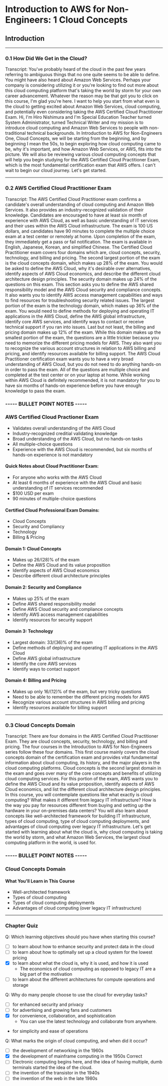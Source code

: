 # Introduction to AWS for Non-Engineers: 1 Cloud Concepts

## **Introduction**

---

### 0.1 How Did We Get in the Cloud?

Transcript:
You've probably heard of the cloud in the past few years referring to ambiguous things that no one quite seems to be able to define. You might have also heard about Amazon Web Services. Perhaps your company is considering utilizing it or you're looking to find out more about this cloud computing platform that's taking the world by storm for your own career advancement. Whatever the reason may be that got you to click on this course, I'm glad you're here. I want to help you start from what even is the cloud to getting excited about Amazon Web Services, cloud computing, and potentially even considering taking the AWS Certified Cloud Practitioner Exam. Hi, I'm Hiro Nishimura and I'm Special Education Teacher turned System Administrator, turned Technical Writer and my mission is to introduce cloud computing and Amazon Web Services to people with non-traditional technical backgrounds. In Introduction to AWS for Non-Engineers One, Cloud Concepts, we will be starting from the beginning, and by beginning I mean the 50s, to begin exploring how cloud computing came to be, why it's important, and how Amazon Web Services, or AWS, fits into the picture. We will also be reviewing various cloud computing concepts that will help you begin studying for the AWS Certified Cloud Practitioner Exam, which is the most fundamental certification exam that AWS offers. I can't wait to begin our cloud journey. Let's get started.

---

### 0.2 AWS Certified Cloud Practitioner Exam

Transcript:
The AWS Certified Cloud Practitioner exam confirms a candidate's overall understanding of cloud computing and Amazon Web Services. It also provides an industry-recognized validation of their knowledge. Candidates are encouraged to have at least six month of experience with AWS Cloud, as well as basic understanding of IT services and their uses within the AWS Cloud infrastructure. The exam is 100 US dollars, and candidates have 90 minutes to complete the multiple choice exam at a test center or remotely at home. Upon completion of the exam, they immediately get a pass or fail notification. The exam is available in English, Japanese, Korean, and simplified Chinese. The Certified Cloud Practitioner exam covers four domains which are, cloud concepts, security, technology, and billing and pricing. The second largest portion of the exam is the cloud concepts domain, which makes up 28% of the exam. You would be asked to define the AWS Cloud, why it's desirable over alternatives, identify aspects of AWS Cloud economics, and describe the different cloud architecture design principles. The security domain makes up 24% of the questions on this exam. This section asks you to define the AWS shared responsibility model and the AWS Cloud security and compliance concepts. It also wants you to identify AWS access management capabilities and ways to find resources for troubleshooting security related issues. The largest portion of the exam is the technology domain, which makes up 36% of the exam. You would need to define methods for deploying and operating IT applications in the AWS Cloud, define the AWS global infrastructure, identify core AWS services, and identify ways to contact or receive technical support if you ran into issues. Last but not least, the billing and pricing domain makes up 12% of the exam. While this domain makes up the smallest portion of the exam, the questions are a little trickier because you need to memorize the different pricing models for AWS. They also want you to recognize the various account structures in relation to AWS billing and pricing, and identify resources available for billing support. The AWS Cloud Practitioner certification exam wants you to have a very broad understanding of AWS Cloud, but you do not need to do anything hands-on in order to pass the exam. All of the questions are multiple choice and completed at the test center or on your laptop at home. While working within AWS Cloud is definitely recommended, it is not mandatory for you to have six months of hands-on experience before you have enough knowledge to pass the exam.

### **----- BULLET POINT NOTES -----**

### AWS Certified Cloud Practioner Exam

- Validates overall understanding of the AWS Cloud
- Industry-recognized creditial validating knowledge
- Broad understanding of the AWS Cloud, but no hands-on tasks
- All multiple-choice questions
- Experience with the AWS Cloud is recommended, but six months of hands-on experience is not mandatory

#### Quick Notes about Cloud Practitioner Exam:

- For anyone who works with the AWS Cloud
- At least 6 months of experience with the AWS Cloud and basic understanding of IT services recommended
- $100 USD per exam
- 90 minutes of multiple-choice questions

#### Certified Cloud Professional Exam Domains:

- Cloud Concepts
- Security and Compliancy
- Technology
- Billing & Pricing

#### Domain 1: Cloud Concepts

- Makes up 26/(28)% of the exam
- Define the AWS Cloud and its value proposition
- Identify aspects of AWS Cloud economics
- Describe different cloud architecture principles

#### Domain 2: Security and Compliance

- Makes up 25% of the exam
- Define AWS shared responsibility model
- Define AWS Cloud security and compliance concepts
- Identify AWS access management capabilities
- Identify resources for security support

#### Domain 3: Technology

- Largest domain: 33/(36)% of the exam
- Define methods of deploying and operating IT applications in the AWS Cloud
- Define AWS global infrastructure
- Identify the core AWS services
- Identify ways to contact support

#### Domain 4: Billing and Pricing

- Makes up only 16/(12)% of the exam, but very tricky questions
- Need to be able to remember the different pricing models for AWS
- Recognize various account structures in AWS billing and pricing
- Identify resources available for billing support

---

### 0.3 Cloud Concepts Domain

Transcript:
There are four domains in the AWS Certified Cloud Practitioner Exam. They are cloud concepts, security, technology, and billing and pricing. The four courses in the Introduction to AWS for Non-Engineers series follow these four domains. This first course mainly covers the cloud concepts domain of the certification exam and provides vital fundamental information about cloud computing, its history, and the major players in the cloud computing platforms. Cloud concepts is the second largest domain in the exam and goes over many of the core concepts and benefits of utilizing cloud computing services. For this portion of the exam, AWS wants you to define the AWS Cloud and its value proposition, identify aspects of AWS Cloud economics, and list the different cloud architecture design principles. In this course, you will contemplate questions like what exactly is cloud computing? What makes it different from legacy IT infrastructure? How is the way you pay for resources different from buying and setting up the hardware in your on-premises data centers? You will also learn about concepts like well-architected framework for building IT infrastructure, types of cloud computing, type of cloud computing deployments, and advantages of cloud computing over legacy IT infrastructure. Let's get started with learning about what the cloud is, why cloud computing is taking the world by storm, and what Amazon Web Services, the largest cloud computing platform in the world, is used for.

### **----- BULLET POINT NOTES -----**

### Cloud Concepts Domain

#### What You'll Learn in This Course

- Well-architected framework
- Types of cloud computing
- Types of cloud computing deployments
- Advantages of cloud computing (over legacy IT infrastructure)

---

### Chapter Quiz

Q: Which learning objectives should you have when starting this course?

- [ ] to learn about how to enhance security and protect data in the cloud
- [ ] to learn about how to optimally set up a cloud system for the lowest pricing
- [x] to learn about what the cloud is, why it is used, and how it is used
  - The economics of cloud computing as opposed to legacy IT are a big part of the motivation
- [ ] to learn about the different architectures for compute operations and storage

Q: Why do many people choose to use the cloud for everyday tasks?

- [ ] for enhanced security and privacy
- [ ] for advertising and growing fans and customers
- [x] for convenience, collaboration, and sophistication
    - You can use the latest technology and collaborate from anywhere.
- for simplicity and ease of operations

Q: What marks the origin of cloud computing, and when did it occur?

- [ ] the development of networking in the 1960s
- [x] the development of mainframe computing in the 1950s
Correct
- [ ] Electronic computing begins here, and the idea of having multiple, dumb terminals started the idea of the cloud.
- [ ] the invention of the transistor in the 1940s
- [ ] the invention of the web in the late 1980s